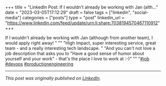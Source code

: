+++
title = "LinkedIn Post: If I wouldn't already be working with Jan (alth..."
date = "2023-03-05T17:12:29"
draft = false
tags = ["linkedin", "social-media"]
categories = ["posts"]
type = "post"
linkedin_url = "https://www.linkedin.com/feed/update/urn:li:share:7038194570467110912"
+++

If I wouldn't already be working with Jan (although from another team), I would apply right away! "
""
"High impact, super interesting service, great team - and a really interesting tech landscape. "
"And you can't not love a job description that asks you to "Have a good sense of humor about yourself and your work" - that's the place I love to work at :-)"
""
"[#job](https://www.linkedin.com/feed/hashtag/job) [#devops](https://www.linkedin.com/feed/hashtag/devops) [#productionengineering](https://www.linkedin.com/feed/hashtag/productionengineering)

---

*This post was originally published on [LinkedIn](https://www.linkedin.com/in/adrianmoreno/recent-activity/all/).*